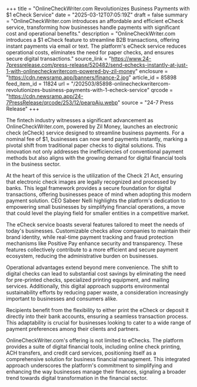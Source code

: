 +++
title = "OnlineCheckWriter.com Revolutionizes Business Payments with $1 eCheck Service"
date = "2025-03-12T07:05:19Z"
draft = false
summary = "OnlineCheckWriter.com introduces an affordable and efficient eCheck service, transforming how businesses handle payments with significant cost and operational benefits."
description = "OnlineCheckWriter.com introduces a $1 eCheck feature to streamline B2B transactions, offering instant payments via email or text. The platform's eCheck service reduces operational costs, eliminates the need for paper checks, and ensures secure digital transactions."
source_link = "https://www.24-7pressrelease.com/press-release/520482/send-echecks-instantly-at-just-1-with-onlinecheckwritercom-powered-by-zil-money"
enclosure = "https://cdn.newsramp.app/banners/finance-2.jpg"
article_id = 85898
feed_item_id = 11824
url = "/202503/85898-onlinecheckwritercom-revolutionizes-business-payments-with-1-echeck-service"
qrcode = "https://cdn.newsramp.app/24-7PressRelease/qrcode/253/12/pearpAju.webp"
source = "24-7 Press Release"
+++

<p>The fintech industry witnesses a significant advancement as OnlineCheckWriter.com, powered by Zil Money, launches an electronic check (eCheck) service designed to streamline business payments. For a nominal fee of $1, businesses can now send payments instantly, marking a pivotal shift from traditional paper checks to digital solutions. This innovation not only addresses the inefficiencies of conventional payment methods but also aligns with the growing demand for digital financial tools in the business sector.</p><p>At the heart of this service is the utilization of the Check 21 Act, ensuring that electronic check images are legally recognized and processed by banks. This legal framework provides a secure foundation for digital transactions, offering businesses peace of mind when adopting this modern payment solution. CEO Sabeer Nelli highlights the platform's dedication to empowering small businesses by simplifying financial operations, a move that could level the playing field for smaller entities in a competitive market.</p><p>The eCheck service boasts several features tailored to meet the needs of today's businesses. Customizable checks allow companies to maintain their brand identity, while real-time payment tracking and fraud protection mechanisms like Positive Pay enhance security and transparency. These features collectively contribute to a more efficient and secure payment ecosystem, reducing the administrative burden on businesses.</p><p>Operational advantages extend beyond mere convenience. The shift to digital checks can lead to substantial cost savings by eliminating the need for pre-printed checks, specialized printing equipment, and mailing services. Additionally, this digital approach supports environmental sustainability efforts by reducing paper waste, a consideration increasingly important to businesses and consumers alike.</p><p>Recipients benefit from the flexibility to either print the eCheck or deposit it directly into their bank accounts, ensuring a seamless transaction process. This adaptability is crucial for businesses looking to cater to a wide range of payment preferences among their clients and partners.</p><p>OnlineCheckWriter.com's offering is not limited to eChecks. The platform provides a suite of digital financial tools, including online check printing, ACH transfers, and credit card services, positioning itself as a comprehensive solution for business financial management. This integrated approach underscores the platform's commitment to simplifying and enhancing the way businesses manage their finances, signaling a broader trend towards digital transformation in the financial sector.</p>